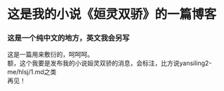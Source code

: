 # 这是我的小说《姮灵双骄》的一篇博客
<h3>这是一个纯中文的地方，英文我会另写</h3>
这是一篇用来敷衍的，呵呵呵。<br>
额，这个我要是发布我的小说姮灵双骄的消息，会标注，比方说yansiling2-me/hlsj/1.md之类<br>
再见！
